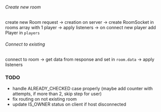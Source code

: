 ###### Create new room

create new Room request ->
creation on server ->
create RoomSocket in rooms array with 1 player ->
apply listeners ->
on connect new player add Player in `players`

###### Connect to existing

connect to room ->
get data from response and set in `room.data` ->
apply listeners

### TODO

-   handle ALREADY_CHECKED case properly (maybe add counter with attempts, if more than 2, skip step for user)
-   fix routing on not existing room
-   update IS_OWNER status on client if host disconnected
